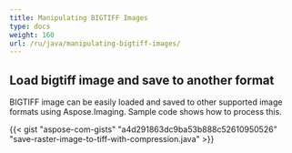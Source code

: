 ```yaml
---
title: Manipulating BIGTIFF Images
type: docs
weight: 160
url: /ru/java/manipulating-bigtiff-images/
---
```


## **Load bigtiff image and save to another format**
BIGTIFF image can be easily loaded and saved to other supported image formats using Aspose.Imaging. Sample code shows how to process this.

{{< gist "aspose-com-gists" "a4d291863dc9ba53b888c52610950526" "save-raster-image-to-tiff-with-compression.java" >}}
